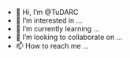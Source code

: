 - 👋 Hi, I’m @TuDARC
- 👀 I’m interested in ...
- 🌱 I’m currently learning ...
- 💞️ I’m looking to collaborate on ...
- 📫 How to reach me ...

<!---
TuDARC/TuDARC is a ✨ special ✨ repository because its `README.md` (this file) appears on your GitHub profile.
You can click the Preview link to take a look at your changes.
--->
